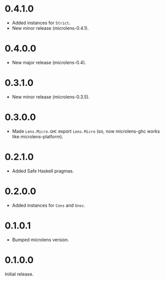 # 0.4.1.0

* Added instances for `Strict`.
* New minor release (microlens-0.4.1).

# 0.4.0.0

* New major release (microlens-0.4).

# 0.3.1.0

* New minor release (microlens-0.3.5).

# 0.3.0.0

* Made `Lens.Micro.GHC` export `Lens.Micro` (so, now microlens-ghc works like microlens-platform).

# 0.2.1.0

* Added Safe Haskell pragmas.

# 0.2.0.0

* Added instances for `Cons` and `Snoc`.

# 0.1.0.1

* Bumped microlens version.

# 0.1.0.0

Initial release.

